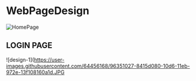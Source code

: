 # WebPageDesign
![HomePage](https://user-images.githubusercontent.com/64456168/96351006-66486b80-10d6-11eb-8b27-983b2c356cb9.JPG)

## LOGIN PAGE

![design-1](https://user-images.githubusercontent.com/64456168/96351027-8415d080-10d6-11eb-972e-13f108160a1d.JPG
